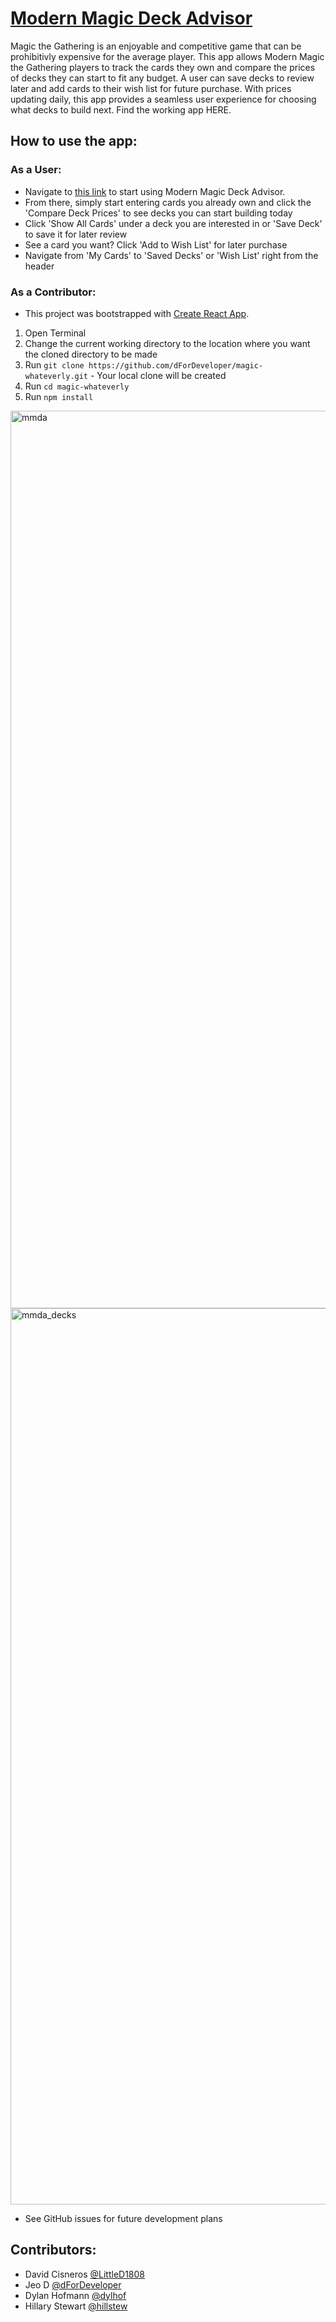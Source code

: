# [Modern Magic Deck Advisor](https://dfordeveloper.github.io/magic-whateverly/)

Magic the Gathering is an enjoyable and competitive game that can be prohibitivly expensive for the average player. 
This app allows Modern Magic the Gathering players to track the cards they own and compare the prices of decks they
can start to fit any budget.  A user can save decks to review later and add cards to their wish list for future 
purchase. With prices updating daily, this app provides a seamless user experience for choosing what decks to build 
next. Find the working app HERE.

## How to use the app:
  ### As a User:
  - Navigate to [this link](https://dfordeveloper.github.io/magic-whateverly/) to start using Modern Magic Deck Advisor.
  - From there, simply start entering cards you already own and click the 'Compare Deck Prices' to see decks you can
    start building today
  - Click 'Show All Cards' under a deck you are interested in or 'Save Deck' to save it for later review
  - See a card you want? Click 'Add to Wish List' for later purchase
  - Navigate from 'My Cards' to 'Saved Decks' or 'Wish List' right from the header
  
  ### As a Contributor: 
  - This project was bootstrapped with [Create React App](https://github.com/facebook/create-react-app).
  1. Open Terminal
  2. Change the current working directory to the location where you want the cloned directory to be made
  3. Run `git clone https://github.com/dForDeveloper/magic-whateverly.git` - Your local clone will be created
  4. Run `cd magic-whateverly`
  5. Run `npm install`

<img width="1436" alt="mmda" src="https://user-images.githubusercontent.com/37079656/50623609-dae7f100-0ed4-11e9-8a51-39db1a97e5e4.png">

<img width="1434" alt="mmda_decks" src="https://user-images.githubusercontent.com/37079656/50623623-04088180-0ed5-11e9-8b1e-67f0412267c5.png">

- See GitHub issues for future development plans

## Contributors:
- David Cisneros [@LittleD1808](https://github.com/littled1808)
- Jeo D [@dForDeveloper](https://github.com/dForDeveloper)
- Dylan Hofmann [@dylhof](https://github.com/dylhof)
- Hillary Stewart [@hillstew](https://github.com/hillstew)
